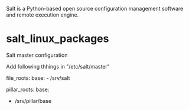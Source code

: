 Salt is a Python-based open source configuration management software and remote execution engine. 

# salt_linux_packages


Salt master configuration

Add following thhings in "/etc/salt/master"

file_roots:
  base:
    - /srv/salt
  
pillar_roots:
  base:
   - /srv/pillar/base
